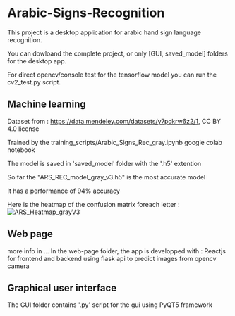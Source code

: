 # Arabic-Signs-Recognition
This project is a desktop application for arabic hand sign language recognition.

You can dowloand the complete project, or only [GUI, saved_model] folders for the desktop app.

For direct opencv/console test for the tensorflow model you can run the cv2_test.py script.




## Machine learning
Dataset from : https://data.mendeley.com/datasets/y7pckrw6z2/1, CC BY 4.0 license

Trained by the training_scripts/Arabic_Signs_Rec_gray.ipynb google colab notebook

The model is saved in 'saved_model' folder with the '.h5' extention

So far the "ARS_REC_model_gray_v3.h5" is the most accurate model

It has a performance of 94% accuracy

Here is the heatmap of the confusion matrix foreach letter :
![ARS_Heatmap_grayV3](https://user-images.githubusercontent.com/86375309/168066530-10c87c52-76df-41d5-9587-2794018590f9.png)


## Web page
more info in ...
In the web-page folder, the app is developped with :
Reactjs for frontend and backend using flask api to predict images from opencv camera


## Graphical user interface
The GUI folder contains '.py' script for the gui using PyQT5 framework

